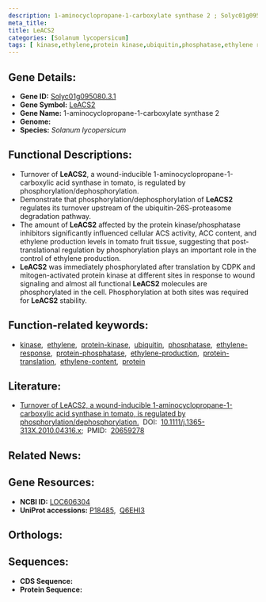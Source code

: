 ```yaml
---
description: 1-aminocyclopropane-1-carboxylate synthase 2 ; Solyc01g095080.3.1 ; Solanum lycopersicum
meta_title:
title: LeACS2
categories: [Solanum lycopersicum]
tags: [ kinase,ethylene,protein kinase,ubiquitin,phosphatase,ethylene response,protein phosphatase,ethylene production,protein translation,ethylene content,protein ]
---
```


## Gene Details:
- **Gene ID:** [Solyc01g095080.3.1]()
- **Gene Symbol:** <u>LeACS2</u>
- **Gene Name:** 1-aminocyclopropane-1-carboxylate synthase 2
- **Genome:** 
- **Species:** *Solanum lycopersicum*

## Functional Descriptions:
   - Turnover of **LeACS2**, a wound-inducible 1-aminocyclopropane-1-carboxylic acid synthase in tomato, is regulated by phosphorylation/dephosphorylation.
   - Demonstrate that phosphorylation/dephosphorylation of **LeACS2** regulates its turnover upstream of the ubiquitin-26S-proteasome degradation pathway.
   - The amount of **LeACS2** affected by the protein kinase/phosphatase inhibitors significantly influenced cellular ACS activity, ACC content, and ethylene production levels in tomato fruit tissue, suggesting that post-translational regulation by phosphorylation plays an important role in the control of ethylene production.
   - **LeACS2** was immediately phosphorylated after translation by CDPK and mitogen-activated protein kinase at different sites in response to wound signaling and almost all functional **LeACS2** molecules are phosphorylated in the cell. Phosphorylation at both sites was required for **LeACS2** stability.

## Function-related keywords:
   - [kinase](/tags/kinase/),&nbsp;&nbsp;[ethylene](/tags/ethylene/),&nbsp;&nbsp;[protein-kinase](/tags/protein-kinase/),&nbsp;&nbsp;[ubiquitin](/tags/ubiquitin/),&nbsp;&nbsp;[phosphatase](/tags/phosphatase/),&nbsp;&nbsp;[ethylene-response](/tags/ethylene-response/),&nbsp;&nbsp;[protein-phosphatase](/tags/protein-phosphatase/),&nbsp;&nbsp;[ethylene-production](/tags/ethylene-production/),&nbsp;&nbsp;[protein-translation](/tags/protein-translation/),&nbsp;&nbsp;[ethylene-content](/tags/ethylene-content/),&nbsp;&nbsp;[protein](/tags/protein/)

## Literature:
   - [Turnover of LeACS2, a wound-inducible 1-aminocyclopropane-1-carboxylic acid synthase in tomato, is regulated by phosphorylation/dephosphorylation.](https://www.doi.org/10.1111/j.1365-313X.2010.04316.x)&nbsp;&nbsp;DOI:&nbsp;&nbsp;[10.1111/j.1365-313X.2010.04316.x](https://www.doi.org/10.1111/j.1365-313X.2010.04316.x);&nbsp;&nbsp;PMID:&nbsp;&nbsp;[20659278](https://pubmed.ncbi.nlm.nih.gov/20659278/)

## Related News:

## Gene Resources:
- **NCBI ID:**  [LOC606304](https://www.ncbi.nlm.nih.gov/search/all/?term=LOC606304)
- **UniProt accessions:**  [P18485](https://www.uniprot.org/uniprotkb/P18485/entry),&nbsp;&nbsp;[Q6EHI3](https://www.uniprot.org/uniprotkb/Q6EHI3/entry)

## Orthologs:

## Sequences:
- **CDS Sequence:**
- **Protein Sequence:**
